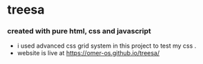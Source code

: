 # treesa 
### created with pure html, css and javascript

* i used advanced css grid system in this project to test my css .
* website is live at https://omer-os.github.io/treesa/
